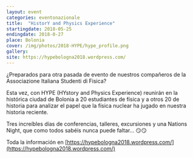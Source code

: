 ```yaml
---
layout: event
categories: eventonazionale
title:  "HistorY and Physics Experience"
startingdate: 2018-05-25
endingdate: 2018-0-27
place: Bolonia
cover: /img/photos/2018-HYPE/hype_profile.png
gallery:
site: https://hypebologna2018.wordpress.com/
---
```


¿Preparados para otra pasada de evento de nuestros compañeros de la Associazione Italiana Studenti di Fisica?

Esta vez, con HYPE (HYstory and Physics Experience) reunirán en la histórica ciudad de Bolonia a 20 estudiantes de física y a otros 20
de historia para analizar el papel que la física nuclear ha jugado en nuestra historia reciente.

Tres increíbles días de conferencias, talleres, excursiones y una Nations Night, que como todos sabéis nunca puede faltar... 😏😏

Toda la información en [https://hypebologna2018.wordpress.com/](https://hypebologna2018.wordpress.com/)

